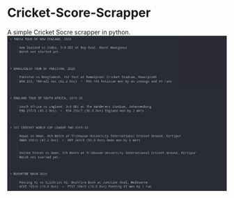 # Cricket-Score-Scrapper
A simple Cricket Socre scrapper in python.
<br>
![Screenshot](/screenshot.png?raw=true "Screenshot")
